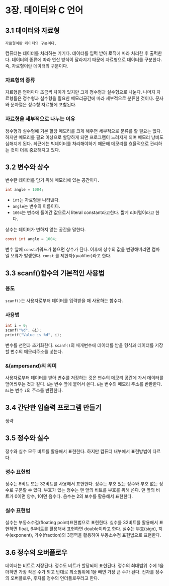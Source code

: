 # 3장. 데이터와 C 언어
## 3.1 데이터와 자료형
```
자료형이란 데이터의 구분이다.
```
컴퓨터는 데이터를 처리하는 기기다. 데이터를 입력 받아 로직에 따라 처리한 후 출력한다. 데이터의 종류에 따라 연산 방식이 달라지기 때문에 자료형으로 데이터를 구분한다. 즉, 자료형이란 데이터의 구분이다.

### 자료형의 종류
자료형은 언어마다 조금씩 차이가 있지만 크게 정수형과 실수형으로 나눈다. 나머지 자료형들은 정수형과 실수형을 필요한 메모리공간에 따라 세부적으로 분류한 것이다. 문자와 문자열은 정수형 자료형에 포함된다. 

### 자료형을 세부적으로 나누는 이유
정수형과 실수형에 기본 할당 메모리를 크게 해주면 세부적으로 분류를 할 필요는 없다. 하지만 메모리를 필요 이상으로 할당하게 되면 프로그램이 느려지게 되며 메모리 낭비도 심해지게 된다. 최근에는 빅데이터를 처리해야하기 때문에 메모리를 효율적으로 관리하는 것이 더욱 중요해지고 있다. 

## 3.2 변수와 상수
변수란 데이터를 담기 위해 메모리에 있는 공간이다. 
```C
int angle = 1004;
```
- `int`는 자료형을 나타낸다.
- `angle`는 변수의 이름이다.
- `1004`는 변수에 들어간 값으로서 literal constant라고한다. 짧게 리터럴이라고 한다.

상수는 데이터가 변하지 않는 공간을 말한다.
```C
const int angle = 1004;
```
변수 앞에 `const`키워드가 붙으면 상수가 된다.
이후에 상수의 값을 변경해버리면 컴파일 오류가 발생한다.
`const` 를 제한자(qualifier)라고 한다.

## 3.3 scanf()함수의 기본적인 사용법
### 용도
`scanf()`는 사용자로부터 데이터를 입력받을 때 사용하는 함수다.

### 사용법
```C
int i = 0;
scanf("%d", &i);
printf("Value is %d", i);
```
변수를 선언과 초기화한다.
`scanf()`의 매개변수에 데이터를 받을 형식과 데이터를 저장할 변수의 메모리주소를 넣는다.

### &(ampersand)의 의미
사용자로부터 데이터를 받아 변수를 저장하는 것은 변수의 메모리 공간에 가서 데이터를 덮어씌우는 것과 같다.
`&`는 변수 앞에 붙어서 쓴다. `&`는 변수의 메모리 주소를 반환한다.
`&i`는 변수 `i`의 주소를 반환한다.

## 3.4 간단한 입출력 프로그램 만들기
생략

## 3.5 정수와 실수
정수와 실수 모두 비트를 활용해서 표현한다. 하지만 컴퓨터 내부에서 표현방법이 다르다. 

### 정수 표현법
정수는 8비트 또는 32비트를 사용해서 표현한다. 정수는 부호 있는 정수와 부호 없는 정수로 구분할 수 있다. 부호가 있는 정수는 맨 앞의 비트를 부호를 위해 쓴다. 맨 앞의 비트가 0이면 양수, 1이면 음수다. 음수는 2의 보수를 활용해서 표현한다. 

### 실수 표현법
실수는 부동소수점(floating point)표현법으로 표현한다. 실수를 32비트를 활용해서 표현하면 float, 64비트를 활용해서 표현하면 double이라고 한다. 실수는 부호(sign), 지수(exponent), 가수(fraction)의 3영역을 활용하여 부동소수점 표현법으로 표현한다. 

## 3.6 정수의 오버플로우
데이터는 비트로 저장된다. 정수도 비트가 할당되어 표현된다. 정수의 최대범위 수에 1을 더하면 가장 작은 수가 되고 반대로 최소범위에 1을 빼면 가장 큰 수가 된다. 전자를 정수의 오버플로우, 후자를 정수의 언더플로우라고 한다.
